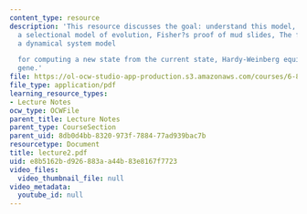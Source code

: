 ```yaml
---
content_type: resource
description: 'This resource discusses the goal: understand this model, the "F=ma",
  a selectional model of evolution, Fisher?s proof of mud slides, The forces of evolution:
  a dynamical system model

  for computing a new state from the current state, Hardy-Weinberg equillibrium, and
  gene.'
file: https://ol-ocw-studio-app-production.s3.amazonaws.com/courses/6-877j-computational-evolutionary-biology-fall-2005/e8b5162bd926883aa44b83e8167f7723_lecture2.pdf
file_type: application/pdf
learning_resource_types:
- Lecture Notes
ocw_type: OCWFile
parent_title: Lecture Notes
parent_type: CourseSection
parent_uid: 8db0d4bb-8320-973f-7884-77ad939bac7b
resourcetype: Document
title: lecture2.pdf
uid: e8b5162b-d926-883a-a44b-83e8167f7723
video_files:
  video_thumbnail_file: null
video_metadata:
  youtube_id: null
---
```

